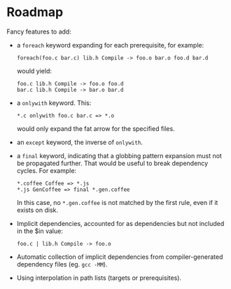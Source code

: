 Roadmap
=======

Fancy features to add:

  * a `foreach` keyword expanding for each prerequisite, for example:

        foreach(foo.c bar.c) lib.h Compile -> foo.o bar.o foo.d bar.d

    would yield:

        foo.c lib.h Compile -> foo.o foo.d
        bar.c lib.h Compile -> bar.o bar.d

  * a `onlywith` keyword. This:

        *.c onlywith foo.c bar.c => *.o

    would only expand the fat arrow for the specified files.

  * an `except` keyword, the inverse of `onlywith`.

  * a `final` keyword, indicating that a globbing pattern expansion must not be
    propagated further. That would be useful to break dependency cycles. For
    example:

        *.coffee Coffee => *.js
        *.js GenCoffee => final *.gen.coffee

    In this case, no `*.gen.coffee` is not matched by the first rule, even if it
    exists on disk.

  * Implicit dependencies, accounted for as dependencies but not included in the
    $in value:

        foo.c | lib.h Compile -> foo.o

  * Automatic collection of implicit dependencies from compiler-generated
    dependency files (eg. `gcc -MM`).

  * Using interpolation in path lists (targets or prerequisites).
